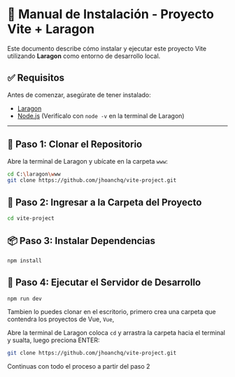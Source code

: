 # 🚀 Manual de Instalación - Proyecto Vite + Laragon

Este documento describe cómo instalar y ejecutar este proyecto Vite utilizando **Laragon** como entorno de desarrollo local.

## ✅ Requisitos

Antes de comenzar, asegúrate de tener instalado:

- [Laragon](https://laragon.org/)
- [Node.js](https://nodejs.org/) (Verifícalo con `node -v` en la terminal de Laragon)

---

## 📁 Paso 1: Clonar el Repositorio

Abre la terminal de Laragon y ubícate en la carpeta `www`:

```bash
cd C:\laragon\www
git clone https://github.com/jhoanchq/vite-project.git
```

## 📂 Paso 2: Ingresar a la Carpeta del Proyecto

```bash
cd vite-project
```

## 📦 Paso 3: Instalar Dependencias

```bash
npm install
```

## 🚀 Paso 4: Ejecutar el Servidor de Desarrollo

```bash
npm run dev
```

Tambien lo puedes clonar en el escritorio, primero crea una carpeta que contendra los proyectos de Vue,
`Vue`,

Abre la terminal de Laragon coloca `cd` y arrastra la carpeta hacia el terminal y sualta, luego preciona ENTER:

```bash
git clone https://github.com/jhoanchq/vite-project.git
```

Continuas con todo el proceso a partir del paso 2
